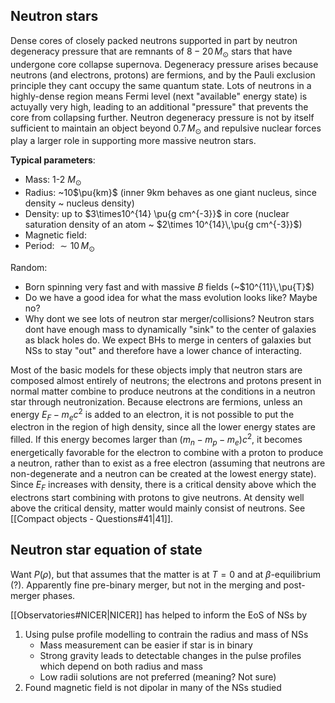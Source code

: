 ## Neutron stars
Dense cores of closely packed neutrons supported in part by neutron degeneracy pressure that are remnants of $8-20\,M_\odot$ stars that have undergone core collapse supernova. Degeneracy pressure arises because neutrons (and electrons, protons) are fermions, and by the Pauli exclusion principle they cant occupy the same quantum state. Lots of neutrons in a highly-dense region means Fermi level (next "available" energy state) is actuyally very high, leading to an additional "pressure" that prevents the core from collapsing further. Neutron degeneracy pressure is not by itself sufficient to maintain an object beyond $0.7\,M_\odot$ and repulsive nuclear forces play a larger role in supporting more massive neutron stars.

**Typical parameters**:
- Mass: 1-2 $M_{\odot}$
- Radius: ~10$\pu{km}$ (inner 9km behaves as one giant nucleus, since density ~ nucleus density)
- Density: up to $3\times10^{14} \pu{g cm^{-3}}$ in core (nuclear saturation density of an atom ~ $2\times 10^{14}\,\pu{g cm^{-3}}$)
- Magnetic field: 
- Period: $\sim 10\,M_\odot$

Random:
- Born spinning very fast and with massive $B$ fields (~$10^{11}\,\pu{T}$)
- Do we have a good idea for what the mass evolution looks like? Maybe no?
- Why dont we see lots of neutron star merger/collisions? Neutron stars dont have enough mass to dynamically "sink" to the center of galaxies as black holes do. We expect BHs to merge in centers of galaxies but NSs to stay "out" and therefore have a lower chance of interacting.

Most of the basic models for these objects imply that neutron stars are composed almost entirely of neutrons; the electrons and protons present in normal matter combine to produce neutrons at the conditions in a neutron star through neutronization. Because electrons are fermions, unless an energy $E_F − m_e c^2$ is added to an electron, it is not possible to put the electron in the region of high density, since all the lower energy states are filled. If this energy becomes larger than $(m_n−m_p−m_e)c^2$, it becomes energetically favorable for the electron to combine with a proton to produce a neutron, rather than to exist as a free electron (assuming that neutrons are non-degenerate and a neutron can be created at the lowest energy state). Since $E_F$ increases with density, there is a critical density above which the electrons start combining with protons to give neutrons. At density well above the critical density, matter would mainly consist of neutrons. See [[Compact objects - Questions#41|41]].



## Neutron star equation of state
Want $P(\rho)$, but that assumes that the matter is at $T=0$ and at $\beta$-equilibrium (?). Apparently fine pre-binary merger, but not in the merging and post-merger phases. 

[[Observatories#NICER|NICER]] has helped to inform the EoS of NSs by 
1. Using pulse profile modelling to contrain the radius and mass of NSs
   - Mass measurement can be easier if star is in binary
   - Strong gravity leads to detectable changes in the pulse profiles which depend on both radius and mass
   - Low radii solutions are not preferred (meaning? Not sure)
2. Found magnetic field is not dipolar in many of the NSs studied